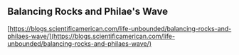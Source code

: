 ## Balancing Rocks and Philae's Wave
  
  [https://blogs.scientificamerican.com/life-unbounded/balancing-rocks-and-philaes-wave/](https://blogs.scientificamerican.com/life-unbounded/balancing-rocks-and-philaes-wave/)